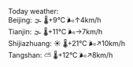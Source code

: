 Today weather:  
Beijing: 🌫  🌡️+9°C 🌬️↑4km/h  
Tianjin: 🌫  🌡️+11°C 🌬️→7km/h  
Shijiazhuang: ☀️   🌡️+21°C 🌬️↗10km/h  
Tangshan: ⛅️  🌡️+12°C 🌬️↗8km/h  
